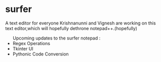 # surfer
A text editor  for everyone
Krishnanunni and Vignesh are working on this text editor,which will hopefully dethrone notepad++.(hopefully)

<ul>
Upcoming updates to the surfer notepad :
<li> Regex Operations </li>
<li> Tkinter UI </li>
<li> Pythonic Code Conversion </li>
</ul>
